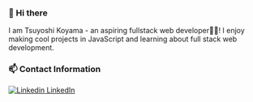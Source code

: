 ### 👋 Hi there

I am Tsuyoshi Koyama - an aspiring fullstack web developer👨‍💻! I enjoy making cool projects in JavaScript and learning about full stack web development.

### 📫 Contact Information

[![Linkedin](https://i.stack.imgur.com/gVE0j.png) LinkedIn](https://www.linkedin.com/in/tsuyoshi-koyama-2018/)
